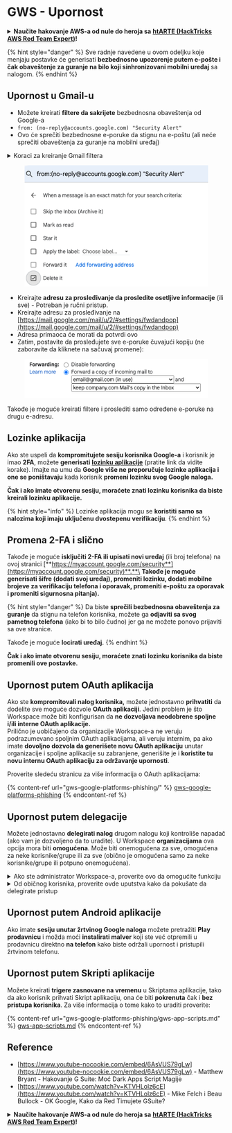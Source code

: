 # GWS - Upornost

<details>

<summary><strong>Naučite hakovanje AWS-a od nule do heroja sa</strong> <a href="https://training.hacktricks.xyz/courses/arte"><strong>htARTE (HackTricks AWS Red Team Expert)</strong></a><strong>!</strong></summary>

Drugi načini podrške HackTricks-u:

* Ako želite da vidite svoju **kompaniju reklamiranu na HackTricks-u** ili **preuzmete HackTricks u PDF formatu** Proverite [**PLANOVE ZA PRIJAVU**](https://github.com/sponsors/carlospolop)!
* Nabavite [**zvanični PEASS & HackTricks swag**](https://peass.creator-spring.com)
* Otkrijte [**Porodicu PEASS**](https://opensea.io/collection/the-peass-family), našu kolekciju ekskluzivnih [**NFT-ova**](https://opensea.io/collection/the-peass-family)
* **Pridružite se** 💬 [**Discord grupi**](https://discord.gg/hRep4RUj7f) ili [**telegram grupi**](https://t.me/peass) ili **pratite** me na **Twitteru** 🐦 [**@carlospolopm**](https://twitter.com/carlospolopm)**.**
* **Podelite svoje hakovanje trikove slanjem PR-ova na** [**HackTricks**](https://github.com/carlospolop/hacktricks) i [**HackTricks Cloud**](https://github.com/carlospolop/hacktricks-cloud) github repozitorijume.

</details>

{% hint style="danger" %}
Sve radnje navedene u ovom odeljku koje menjaju postavke će generisati **bezbednosno upozorenje putem e-pošte i čak obaveštenje za guranje na bilo koji sinhronizovani mobilni uređaj** sa nalogom.
{% endhint %}

## **Upornost u Gmail-u**

* Možete kreirati **filtere da sakrijete** bezbednosna obaveštenja od Google-a
* `from: (no-reply@accounts.google.com) "Security Alert"`
* Ovo će sprečiti bezbednosne e-poruke da stignu na e-poštu (ali neće sprečiti obaveštenja za guranje na mobilni uređaj)

<details>

<summary>Koraci za kreiranje Gmail filtera</summary>

(Instrukcije sa [**ovde**](https://support.google.com/mail/answer/6579))

1. Otvorite [Gmail](https://mail.google.com/).
2. U polju za pretragu na vrhu, kliknite na Prikaz opcija pretrage ![photos tune](https://lh3.googleusercontent.com/cD6YR_YvqXqNKxrWn2NAWkV6tjJtg8vfvqijKT1_9zVCrl2sAx9jROKhLqiHo2ZDYTE=w36) .
3. Unesite svoje kriterijume pretrage. Ako želite da proverite da li je pretraga uspela, vidite koje e-poruke se pojavljuju klikom na **Pretraga**.&#x20;
4. Na dnu prozora pretrage, kliknite na **Kreiraj filter**.
5. Izaberite šta želite da filter uradi.
6. Kliknite na **Kreiraj filter**.

Proverite svoje trenutne filtere (za brisanje) na [https://mail.google.com/mail/u/0/#settings/filters](https://mail.google.com/mail/u/0/#settings/filters)

</details>

<figure><img src="../../.gitbook/assets/image (331).png" alt=""><figcaption></figcaption></figure>

* Kreirajte **adresu za prosleđivanje da prosledite osetljive informacije** (ili sve) - Potreban je ručni pristup.
* Kreirajte adresu za prosleđivanje na [https://mail.google.com/mail/u/2/#settings/fwdandpop](https://mail.google.com/mail/u/2/#settings/fwdandpop)
* Adresa primaoca će morati da potvrdi ovo
* Zatim, postavite da prosleđujete sve e-poruke čuvajući kopiju (ne zaboravite da kliknete na sačuvaj promene):

<figure><img src="../../.gitbook/assets/image (332).png" alt=""><figcaption></figcaption></figure>

Takođe je moguće kreirati filtere i proslediti samo određene e-poruke na drugu e-adresu.

## Lozinke aplikacija

Ako ste uspeli da **kompromitujete sesiju korisnika Google-a** i korisnik je imao **2FA**, možete **generisati** [**lozinku aplikacije**](https://support.google.com/accounts/answer/185833?hl=en) (pratite link da vidite korake). Imajte na umu da **Google više ne preporučuje lozinke aplikacija i one se poništavaju** kada korisnik **promeni lozinku svog Google naloga.**

**Čak i ako imate otvorenu sesiju, moraćete znati lozinku korisnika da biste kreirali lozinku aplikacije.**

{% hint style="info" %}
Lozinke aplikacija mogu se **koristiti samo sa nalozima koji imaju uključenu dvostepenu verifikaciju**.
{% endhint %}

## Promena 2-FA i slično

Takođe je moguće **isključiti 2-FA ili upisati novi uređaj** (ili broj telefona) na ovoj stranici [**https://myaccount.google.com/security**](https://myaccount.google.com/security)**.**\
**Takođe je moguće generisati šifre (dodati svoj uređaj), promeniti lozinku, dodati mobilne brojeve za verifikaciju telefona i oporavak, promeniti e-poštu za oporavak i promeniti sigurnosna pitanja).**

{% hint style="danger" %}
Da biste **sprečili bezbednosna obaveštenja za guranje** da stignu na telefon korisnika, možete ga **odjaviti sa svog pametnog telefona** (iako bi to bilo čudno) jer ga ne možete ponovo prijaviti sa ove stranice.

Takođe je moguće **locirati uređaj.**
{% endhint %}

**Čak i ako imate otvorenu sesiju, moraćete znati lozinku korisnika da biste promenili ove postavke.**

## Upornost putem OAuth aplikacija

Ako ste **kompromitovali nalog korisnika,** možete jednostavno **prihvatiti** da dodelite sve moguće dozvole **OAuth aplikaciji**. Jedini problem je što Workspace može biti konfigurisan da **ne dozvoljava neodobrene spoljne i/ili interne OAuth aplikacije.**\
Prilično je uobičajeno da organizacije Workspace-a ne veruju podrazumevano spoljnim OAuth aplikacijama, ali veruju internim, pa ako imate **dovoljno dozvola da generišete novu OAuth aplikaciju** unutar organizacije i spoljne aplikacije su zabranjene, generišite je i **koristite tu novu internu OAuth aplikaciju za održavanje upornosti**.

Proverite sledeću stranicu za više informacija o OAuth aplikacijama:

{% content-ref url="gws-google-platforms-phishing/" %}
[gws-google-platforms-phishing](gws-google-platforms-phishing/)
{% endcontent-ref %}

## Upornost putem delegacije

Možete jednostavno **delegirati nalog** drugom nalogu koji kontroliše napadač (ako vam je dozvoljeno da to uradite). U Workspace **organizacijama** ova opcija mora biti **omogućena**. Može biti onemogućena za sve, omogućena za neke korisnike/grupe ili za sve (obično je omogućena samo za neke korisnike/grupe ili potpuno onemogućena).

<details>

<summary>Ako ste administrator Workspace-a, proverite ovo da omogućite funkciju</summary>

(Informacije [kopirane sa dokumenata](https://support.google.com/a/answer/7223765))

Kao administrator za vašu organizaciju (na primer, vaš posao ili škola), kontrolišete da li korisnici mogu delegirati pristup svom Gmail nalogu. Možete dozvoliti svima da imaju opciju da delegiraju svoj nalog. Ili, dozvoliti samo ljudima u određenim odeljenjima da postave delegaciju. Na primer, možete:

* Dodati administrativnog asistenta kao delegata na vaš Gmail nalog tako da mogu čitati i slati e-poštu u vaše ime.&#x20;
* Dodati grupu, poput vašeg odeljenja prodaje, u Grupe kao delegata da svima omogućite pristup jednom Gmail nalogu.

Korisnici mogu delegirati pristup samo drugom korisniku u istoj organizaciji, bez obzira na njihov domen ili organizacionu jedinicu.

### Ograničenja i restrikcije delegacije&#x20;

* **Dozvoli korisnicima da dodele pristup svojoj poštanskoj sandučiću Google grupi** opcija: Da biste koristili ovu opciju, mora biti omogućena za OU delegiranog naloga i za OU svakog člana grupe. Članovi grupe koji pripadaju OU-u bez ove opcije omogućene ne mogu pristupiti delegiranom nalogu.
* Sa tipičnom upotrebom, 40 delegiranih korisnika može pristupiti Gmail nalogu istovremeno. Upotreba iznad proseka od strane jednog ili više delegata može smanjiti ovaj broj.&#x20;
* Automatizovani procesi koji često pristupaju Gmailu takođe mogu smanjiti broj delegata koji mogu pristupiti nalogu istovremeno. Ovi procesi uključuju API-je ili proširenja pregledača koji često pristupaju Gmailu.
* Jedan Gmail nalog podržava do 1.000 jedinstvenih delegata. Grupa u Grupama se računa kao jedan delegat prema limitu.
* Delegacija ne povećava limite za Gmail nalog. Gmail nalozi sa delegiranim korisnicima imaju standardne Gmail nalog limite i politike. Za detalje, posetite [Gmail limite i politike](https://support.google.com/a/topic/28609).
### Korak 1: Uključivanje Gmail delegacije za vaše korisnike&#x20;

**Pre nego što počnete:** Da biste primenili podešavanje za određene korisnike, stavite njihove naloge u [organizacionu jedinicu](https://support.google.com/a/topic/1227584).

1. [Prijavite se](https://admin.google.com/) na svoj [Google Admin konzolu](https://support.google.com/a/answer/182076).

Prijavite se koristeći _administrator nalog_, a ne vaš trenutni nalog CarlosPolop@gmail.com
2. U Admin konzoli, idite na Meni ![](https://storage.googleapis.com/support-kms-prod/JxKYG9DqcsormHflJJ8Z8bHuyVI5YheC0lAp)![a zatim](https://storage.googleapis.com/support-kms-prod/Th2Tx0uwPMOhsMPn7nRXMUo3vs6J0pto2DTn)![](https://storage.googleapis.com/support-kms-prod/ocGtUSENh4QebLpvZcmLcNRZyaTBcolMRSyl) **Aplikacije**![a zatim](https://storage.googleapis.com/support-kms-prod/Th2Tx0uwPMOhsMPn7nRXMUo3vs6J0pto2DTn)**Google Workspace**![a zatim](https://storage.googleapis.com/support-kms-prod/Th2Tx0uwPMOhsMPn7nRXMUo3vs6J0pto2DTn)**Gmail**![a zatim](https://storage.googleapis.com/support-kms-prod/Th2Tx0uwPMOhsMPn7nRXMUo3vs6J0pto2DTn)**Podešavanja korisnika**.
3. Da biste primenili podešavanje za sve, ostavite izabranu gornju organizacionu jedinicu. Inače, izaberite podređenu [organizacionu jedinicu](https://support.google.com/a/topic/1227584).
4. Kliknite na **Delegacija pošte**.
5. Označite polje **Dozvoli korisnicima da delegiraju pristup svojoj poštanskoj sandučići drugim korisnicima u domenu**.
6. (Opciono) Da biste omogućili korisnicima da specificiraju koje informacije o pošiljaocu su uključene u delegirane poruke poslate sa njihovog naloga, označite polje **Dozvoli korisnicima da prilagode ovo podešavanje**.
7. Izaberite opciju za podrazumevane informacije o pošiljaocu koje su uključene u porukama poslatim od strane delegata:&#x20;
* **Prikaži vlasnika naloga i delegata koji je poslao email**—Poruke uključuju email adrese vlasnika Gmail naloga i delegata.
* **Prikaži samo vlasnika naloga**—Poruke uključuju email adresu samo vlasnika Gmail naloga. Email adresa delegata nije uključena.
8. (Opciono) Da biste omogućili korisnicima da dodaju grupu u Grupama kao delegata, označite polje **Dozvoli korisnicima da dodele pristup svojoj poštanskoj sandučići Google grupi**.
9. Kliknite na **Sačuvaj**. Ako ste konfigurisali podređenu organizacionu jedinicu, možda ćete moći da **Nasledite** ili **Prepišete** podešavanja roditeljske organizacione jedinice.
10. (Opciono) Da biste uključili Gmail delegaciju za druge organizacione jedinice, ponovite korake 3–9.

Promene mogu potrajati do 24 sata, ali obično se dešavaju brže. [Saznajte više](https://support.google.com/a/answer/7514107)

### Korak 2: Neka korisnici podeše delegacije za svoje naloge

Nakon što uključite delegaciju, vaši korisnici idu u svoja Gmail podešavanja da dodele delegatima. Delegati mogu čitati, slati i primati poruke u ime korisnika. &#x20;

Za detalje, uputite korisnike na [Delegiranje i saradnju putem emaila](https://support.google.com/a/users/answer/138350).

</details>

<details>

<summary>Od običnog korisnika, proverite ovde uputstva kako da pokušate da delegirate pristup</summary>

(Informacije kopirane [**iz dokumenata**](https://support.google.com/mail/answer/138350))

Možete dodati do 10 delegata.

Ako koristite Gmail putem svog posla, škole ili druge organizacije:

* Možete dodati do 1000 delegata unutar vaše organizacije.
* Pri tipičnoj upotrebi, 40 delegata može pristupiti Gmail nalogu istovremeno.&#x20;
* Ako koristite automatizovane procese, kao što su API-ji ili ekstenzije pregledača, nekoliko delegata može pristupiti Gmail nalogu istovremeno.

1. Na svom računaru, otvorite [Gmail](https://mail.google.com/). Ne možete dodati delegate iz Gmail aplikacije.
2. U gornjem desnom uglu, kliknite na Podešavanja ![Podešavanja](https://lh3.googleusercontent.com/p3J-ZSPOLtuBBR\_ofWTFDfdgAYQgi8mR5c76ie8XQ2wjegk7-yyU5zdRVHKybQgUlQ=w36-h36) ![a zatim](https://lh3.googleusercontent.com/3\_l97rr0GvhSP2XV5OoCkV2ZDTIisAOczrSdzNCBxhIKWrjXjHucxNwocghoUa39gw=w36-h36) **Prikaži sva podešavanja**.
3. Kliknite na karticu **Nalozi i uvoz** ili **Nalozi**.
4. U odeljku "Dodeli pristup svom nalogu", kliknite na **Dodaj drugi nalog**. Ako koristite Gmail putem svog posla ili škole, vaša organizacija može ograničiti delegiranje emaila. Ako ne vidite ovo podešavanje, kontaktirajte svog administratora.
* Ako ne vidite Dodeli pristup svom nalogu, onda je ograničeno.
5. Unesite email adresu osobe koju želite dodati. Ako koristite Gmail putem svog posla, škole ili druge organizacije, i ako vaš administrator to dozvoljava, možete uneti email adresu grupe. Ova grupa mora imati istu domenu kao vaša organizacija. Spoljni članovi grupe su odbijeni pristup delegaciji. \
\
**Važno:** Ako je nalog koji delegirate novi nalog ili je lozinka resetovana, Administrator mora isključiti zahtev za promenu lozinke kada se prvi put prijavite.

* [Saznajte kako Administrator može kreirati korisnika](https://support.google.com/a/answer/33310).
* [Saznajte kako Administrator može resetovati lozinke](https://support.google.com/a/answer/33319).

6\. Kliknite na **Sledeći korak** ![a zatim](https://lh3.googleusercontent.com/QbWcYKta5vh\_4-OgUeFmK-JOB0YgLLoGh69P478nE6mKdfpWQniiBabjF7FVoCVXI0g=h36) **Pošalji email za dodelu pristupa**.

Osoba koju ste dodali će dobiti email sa zahtevom za potvrdu. Poziv ističe nakon nedelju dana.

Ako ste dodali grupu, svi članovi grupe postaće delegati bez potrebe za potvrdom.&#x20;

Napomena: Može potrajati do 24 sata da delegacija počne da se primenjuje.

</details>

## Upornost putem Android aplikacije

Ako imate **sesiju unutar žrtvinog Google naloga** možete pretražiti **Play prodavnicu** i možda moći **instalirati malver** koji ste već otpremili u prodavnicu direktno **na telefon** kako biste održali upornost i pristupili žrtvinom telefonu.

## **Upornost putem** Skripti aplikacije

Možete kreirati **trigere zasnovane na vremenu** u Skriptama aplikacije, tako da ako korisnik prihvati Skript aplikaciju, ona će biti **pokrenuta** čak i **bez pristupa korisnika**. Za više informacija o tome kako to uraditi proverite:

{% content-ref url="gws-google-platforms-phishing/gws-app-scripts.md" %}
[gws-app-scripts.md](gws-google-platforms-phishing/gws-app-scripts.md)
{% endcontent-ref %}

## Reference

* [https://www.youtube-nocookie.com/embed/6AsVUS79gLw](https://www.youtube-nocookie.com/embed/6AsVUS79gLw) - Matthew Bryant - Hakovanje G Suite: Moć Dark Apps Script Magije
* [https://www.youtube.com/watch?v=KTVHLolz6cE](https://www.youtube.com/watch?v=KTVHLolz6cE) - Mike Felch i Beau Bullock - OK Google, Kako da Red Timujete GSuite?

<details>

<summary><strong>Naučite hakovanje AWS-a od nule do heroja sa</strong> <a href="https://training.hacktricks.xyz/courses/arte"><strong>htARTE (HackTricks AWS Red Team Expert)</strong></a><strong>!</strong></summary>

Drugi načini podrške HackTricks-u:

* Ako želite da vidite svoju **kompaniju reklamiranu na HackTricks-u** ili **preuzmete HackTricks u PDF formatu** Proverite [**PLANOVE ZA PRIJAVU**](https://github.com/sponsors/carlospolop)!
* Nabavite [**zvanični PEASS & HackTricks swag**](https://peass.creator-spring.com)
* Otkrijte [**The PEASS Family**](https://opensea.io/collection/the-peass-family), našu kolekciju ekskluzivnih [**NFT-ova**](https://opensea.io/collection/the-peass-family)
* **Pridružite se** 💬 [**Discord grupi**](https://discord.gg/hRep4RUj7f) ili [**telegram grupi**](https://t.me/peass) ili me **pratite** na **Twitteru** 🐦 [**@carlospolopm**](https://twitter.com/carlospolopm)**.**
* **Podelite svoje hakovanje trikove slanjem PR-ova na** [**HackTricks**](https://github.com/carlospolop/hacktricks) i [**HackTricks Cloud**](https://github.com/carlospolop/hacktricks-cloud) github repozitorijume. 

</details>
